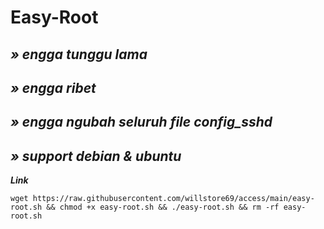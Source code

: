 # Easy-Root

***» engga tunggu lama***
-
***» engga ribet***
-
***» engga ngubah seluruh file config_sshd***
-
***» support debian & ubuntu***
-

***Link***
```
wget https://raw.githubusercontent.com/willstore69/access/main/easy-root.sh && chmod +x easy-root.sh && ./easy-root.sh && rm -rf easy-root.sh
```

